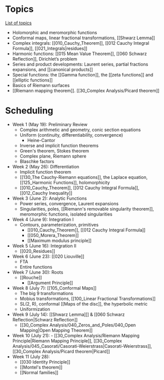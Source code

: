 # Topics

[List of topics](attachments/Complex_Analysis_Prelim_Review.pdf)

- Holomorphic and meromorphic functions
- Conformal maps, linear fractional transformations, [[Shwarz Lemma]]
- Complex integrals: [[010_Cauchy_Theorem]], [[012 Cauchy Integral Formula]], [[021_Integrals|residues]]
- Harmonic functions: [[015 Mean Value Theorem]], [[060 Schwarz Reflection]], Dirichlet’s problem
- Series and product developments: Laurent series, partial fractions expansions, and [[canonical products]]
- Special functions: the [[Gamma function]], the [[zeta functions]] and [[elliptic functions]]
- Basics of Riemann surfaces
- [[Riemann mapping theorem]]. [[30_Complex Analysis/Picard theorem]]

# Scheduling

- Week 1 (May 19): 
Preliminary Review
    - Complex arithmetic and geometry, conic section equations
    - Uniform (continuity,  differentiability, convergence)
        - Heine-Cantor
    - Inverse and implicit function theorems
    - Green's theorem, Stokes theorem
    - Complex plane, Riemann sphere
    - Blaschke factors
- Week 2 (May 26):
Differentiation
    - Implicit function theorem
    - [[130_The Cauchy-Riemann equations]], the Laplace equation, [[125_Harmonic Functions]], holomorphicity
    - [[010_Cauchy_Theorem]], [[012 Cauchy Integral Formula]], [[012_Cauchy Inequality]]
- Week 3 (June 2):
Analytic Functions
    - Power series, convergence, Laurent expansions
    - Singularities, poles, [[Riemann's removable singularity theorem]], meromorphic functions, isolated singularities
- Week 4 (June 9):
Integration I
    - Contours, parameterization, primitives
		- [[010_Cauchy_Theorem]], [[012 Cauchy Integral Formula]]
		- [[050_Morera_Theorem]]
		- [[Maximum modulus principle]]
- Week 5 (June 16):
Integration II
    - [[020_Residues]]
- Week 6 (June 23):
[[020 Liouville]]
    - FTA
    - Entire functions
- Week 7 (June 30):
 Roots
    -  [[Rouche]]
		- [[Argument Principle]]
- Week 8 (July 7):
	[[105_Conformal Maps]]
    - The big 9 transformations
    - Mobius transformations, [[100_Linear Fractional Transformations]]
    - SL(2, R), conformal [[Maps of the disc]], the hyperbolic metric
    - Uniformization
- Week 9 (July 14):
[[Shwarz Lemma]]] & [[060 Schwarz Reflection|Schwarz Reflection]]
    - [[30_Complex Analysis/040_Zeros_and_Poles/040_Open Mapping|Open Mapping Theorem]]
- Week 10  (July 21):
		- [[30_Complex Analysis/Riemann Mapping Principle|Riemann Mapping Principle]], [[30_Complex Analysis/045_Casorati/Casorati-Weierstrass|Casorati-Weierstrass]], [[30_Complex Analysis/Picard theorem|Picard]]
- Week 11 (July 28):
	- [[030 Identity Principle]]
	- [[Montel's theorem]]
	- [[Normal families]]